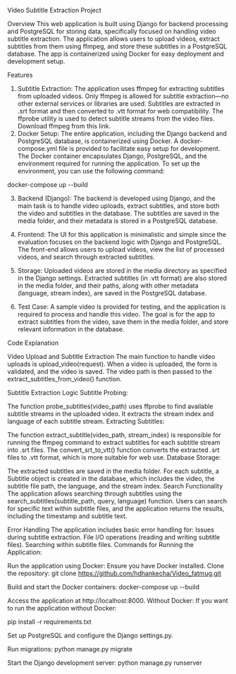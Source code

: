 Video Subtitle Extraction Project

Overview
This web application is built using Django for backend processing and PostgreSQL for storing data, specifically focused on handling video subtitle extraction. The application allows users to upload videos, extract subtitles from them using ffmpeg, and store these subtitles in a PostgreSQL database. The app is containerized using Docker for easy deployment and development setup.

Features
1. Subtitle Extraction:
The application uses ffmpeg for extracting subtitles from uploaded videos.
Only ffmpeg is allowed for subtitle extraction—no other external services or libraries are used.
Subtitles are extracted in .srt format and then converted to .vtt format for web compatibility.
The ffprobe utility is used to detect subtitle streams from the video files.
Download ffmpeg from this link.
2. Docker Setup:
The entire application, including the Django backend and PostgreSQL database, is containerized using Docker.
A docker-compose.yml file is provided to facilitate easy setup for development.
The Docker container encapsulates Django, PostgreSQL, and the environment required for running the application.
To set up the environment, you can use the following command:

docker-compose up --build

3. Backend (Django):
The backend is developed using Django, and the main task is to handle video uploads, extract subtitles, and store both the video and subtitles in the database.
The subtitles are saved in the media folder, and their metadata is stored in a PostgreSQL database.

4. Frontend:
The UI for this application is minimalistic and simple since the evaluation focuses on the backend logic with Django and PostgreSQL.
The front-end allows users to upload videos, view the list of processed videos, and search through extracted subtitles.

5. Storage:
Uploaded videos are stored in the media directory as specified in the Django settings.
Extracted subtitles (in .vtt format) are also stored in the media folder, and their paths, along with other metadata (language, stream index), are saved in the PostgreSQL database.

6. Test Case:
A sample video is provided for testing, and the application is required to process and handle this video.
The goal is for the app to extract subtitles from the video, save them in the media folder, and store relevant information in the database.

Code Explanation

Video Upload and Subtitle Extraction
The main function to handle video uploads is upload_video(request).
When a video is uploaded, the form is validated, and the video is saved. The video path is then passed to the extract_subtitles_from_video() function.

Subtitle Extraction Logic
Subtitle Probing:

The function probe_subtitles(video_path) uses ffprobe to find available subtitle streams in the uploaded video.
It extracts the stream index and language of each subtitle stream.
Extracting Subtitles:

The function extract_subtitle(video_path, stream_index) is responsible for running the ffmpeg command to extract subtitles for each subtitle stream into .srt files.
The convert_srt_to_vtt() function converts the extracted .srt files to .vtt format, which is more suitable for web use.
Database Storage:

The extracted subtitles are saved in the media folder. For each subtitle, a Subtitle object is created in the database, which includes the video, the subtitle file path, the language, and the stream index.
Search Functionality
The application allows searching through subtitles using the search_subtitles(subtitle_path, query, language) function.
Users can search for specific text within subtitle files, and the application returns the results, including the timestamp and subtitle text.

Error Handling
The application includes basic error handling for:
Issues during subtitle extraction.
File I/O operations (reading and writing subtitle files).
Searching within subtitle files.
Commands for Running the Application:

Run the application using Docker:
Ensure you have Docker installed.
Clone the repository:
git clone https://github.com/hdhankecha/Video_fatmug.git

Build and start the Docker containers:
docker-compose up --build

Access the application at http://localhost:8000.
Without Docker: If you want to run the application without Docker:

pip install -r requirements.txt

Set up PostgreSQL and configure the Django settings.py.

Run migrations:
python manage.py migrate

Start the Django development server:
python manage.py runserver
